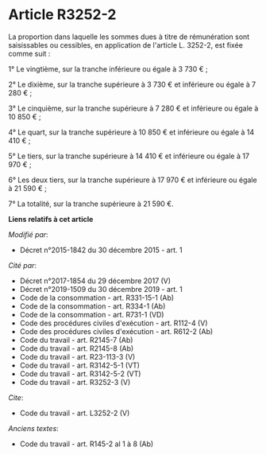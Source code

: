 # Article R3252-2

La proportion dans laquelle les sommes dues à titre de rémunération sont saisissables ou cessibles, en application de
l'article L. 3252-2, est fixée comme suit : 

1° Le vingtième, sur la tranche inférieure ou égale à 3 730 € ; 

2° Le dixième, sur la tranche supérieure à 3 730 € et inférieure ou égale à 7 280 € ; 

3° Le cinquième, sur la tranche supérieure à 7 280 € et inférieure ou égale à 10 850 € ; 

4° Le quart, sur la tranche supérieure à 10 850 € et inférieure ou égale à 14 410 € ; 

5° Le tiers, sur la tranche supérieure à 14 410 € et inférieure ou égale à 17 970 € ; 

6° Les deux tiers, sur la tranche supérieure à 17 970 € et inférieure ou égale à 21 590 € ; 

7° La totalité, sur la tranche supérieure à 21 590 €.

**Liens relatifs à cet article**

_Modifié par_:

  - Décret n°2015-1842 du 30 décembre 2015 - art. 1

_Cité par_:

  - Décret n°2017-1854 du 29 décembre 2017 (V)
  - Décret n°2019-1509 du 30 décembre 2019 - art. 1
  - Code de la consommation - art. R331-15-1 (Ab)
  - Code de la consommation - art. R334-1 (Ab)
  - Code de la consommation - art. R731-1 (VD)
  - Code des procédures civiles d'exécution - art. R112-4 (V)
  - Code des procédures civiles d'exécution - art. R612-2 (Ab)
  - Code du travail - art. R2145-7 (Ab)
  - Code du travail - art. R2145-8 (Ab)
  - Code du travail - art. R23-113-3 (V)
  - Code du travail - art. R3142-5-1 (VT)
  - Code du travail - art. R3142-5-2 (VT)
  - Code du travail - art. R3252-3 (V)

_Cite_:

  - Code du travail - art. L3252-2 (V)

_Anciens textes_:

  - Code du travail - art. R145-2 al 1 à 8 (Ab)
